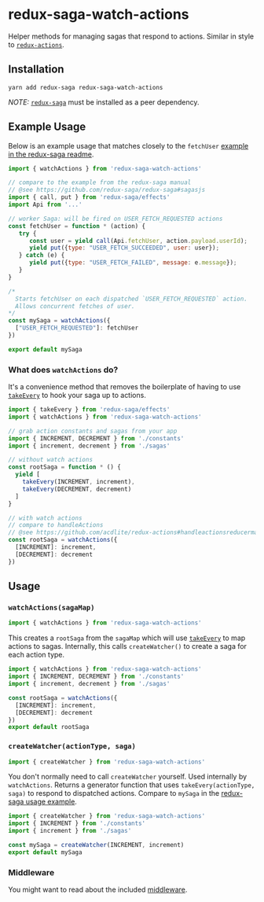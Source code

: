 # redux-saga-watch-actions
Helper methods for managing sagas that respond to actions. Similar in style to [`redux-actions`](https://github.com/acdlite/redux-actions).

## Installation

```
yarn add redux-saga redux-saga-watch-actions
```

*NOTE:* [`redux-saga`](https://github.com/redux-saga/redux-saga) must be installed as a peer dependency.

## Example Usage

Below is an example usage that matches closely to the `fetchUser` [example in the redux-saga readme](https://github.com/redux-saga/redux-saga#sagasjs).

```js
import { watchActions } from 'redux-saga-watch-actions'

// compare to the example from the redux-saga manual
// @see https://github.com/redux-saga/redux-saga#sagasjs
import { call, put } from 'redux-saga/effects'
import Api from '...'

// worker Saga: will be fired on USER_FETCH_REQUESTED actions
const fetchUser = function * (action) {
   try {
      const user = yield call(Api.fetchUser, action.payload.userId);
      yield put({type: "USER_FETCH_SUCCEEDED", user: user});
   } catch (e) {
      yield put({type: "USER_FETCH_FAILED", message: e.message});
   }
}

/*
  Starts fetchUser on each dispatched `USER_FETCH_REQUESTED` action.
  Allows concurrent fetches of user.
*/
const mySaga = watchActions({
  ["USER_FETCH_REQUESTED"]: fetchUser
})

export default mySaga
```

### What does `watchActions` do?
It's a convenience method that removes the boilerplate of having to use [`takeEvery`](https://redux-saga.github.io/redux-saga/docs/api/index.html#takeeverypattern-saga-args) to hook your saga up to actions.

```js
import { takeEvery } from 'redux-saga/effects'
import { watchActions } from 'redux-saga-watch-actions'

// grab action constants and sagas from your app
import { INCREMENT, DECREMENT } from './constants'
import { increment, decrement } from './sagas'

// without watch actions
const rootSaga = function * () {
  yield [
    takeEvery(INCREMENT, increment),
    takeEvery(DECREMENT, decrement)
  ]
}

// with watch actions
// compare to handleActions
// @see https://github.com/acdlite/redux-actions#handleactionsreducermap-defaultstate
const rootSaga = watchActions({
  [INCREMENT]: increment,
  [DECREMENT]: decrement
})
```

## Usage
### `watchActions(sagaMap)`

```js
import { watchActions } from 'redux-saga-watch-actions'
```

This creates a `rootSaga` from the `sagaMap` which will use [`takeEvery`](https://redux-saga.github.io/redux-saga/docs/api/index.html#takeeverypattern-saga-args) to map actions to sagas. Internally, this calls `createWatcher()` to create a saga for each action type.

```js
import { watchActions } from 'redux-saga-watch-actions'
import { INCREMENT, DECREMENT } from './constants'
import { increment, decrement } from './sagas'

const rootSaga = watchActions({
  [INCREMENT]: increment,
  [DECREMENT]: decrement
})
export default rootSaga
```

### `createWatcher(actionType, saga)`

```js
import { createWatcher } from 'redux-saga-watch-actions'
```

You don't normally need to call `createWatcher` yourself. Used internally by `watchActions`. Returns a generator function that uses `takeEvery(actionType, saga)` to respond to dispatched actions. Compare to `mySaga` in the [redux-saga usage example](https://github.com/redux-saga/redux-saga#sagasjs).

```js
import { createWatcher } from 'redux-saga-watch-actions'
import { INCREMENT } from './constants'
import { increment } from './sagas'

const mySaga = createWatcher(INCREMENT, increment)
export default mySaga
```

### Middleware
You might want to read about the included [middleware](./docs/middelware.md).
